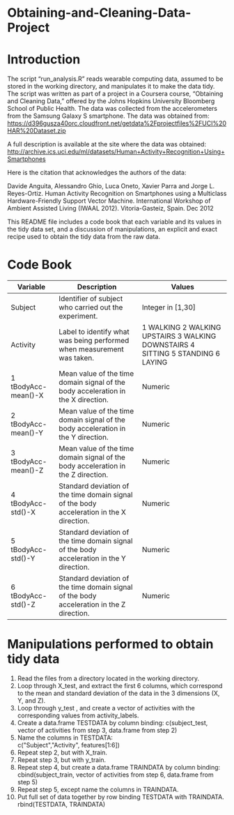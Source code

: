 # Obtaining-and-Cleaning-Data-Project
# Introduction
The script “run_analysis.R” reads wearable computing data, assumed to be stored in the working directory, and manipulates it to make the data tidy.  The script was written as part of a project in a Coursera course, “Obtaining and Cleaning Data,” offered by the Johns Hopkins University Bloomberg School of Public Health.
The data was collected from the accelerometers from the Samsung Galaxy S smartphone.  The data was obtained from:
  https://d396gusza40orc.cloudfront.net/getdata%2Fprojectfiles%2FUCI%20HAR%20Dataset.zip
  
A full description is available at the site where the data was obtained:
http://archive.ics.uci.edu/ml/datasets/Human+Activity+Recognition+Using+Smartphones

Here is the citation that acknowledges the authors of the data:

  Davide Anguita, Alessandro Ghio, Luca Oneto, Xavier Parra and Jorge L. Reyes-Ortiz. Human Activity Recognition on Smartphones   using a Multiclass Hardware-Friendly Support Vector Machine. International Workshop of Ambient Assisted Living (IWAAL 2012).    Vitoria-Gasteiz, Spain. Dec 2012

This README file includes a code book that each variable and its values in the tidy data set, and a discussion of manipulations, an explicit and exact recipe used to obtain the tidy data from the raw data.
# Code Book
| Variable               | Description                                                                                  | Values                                                                          |
|------------------------|----------------------------------------------------------------------------------------------|---------------------------------------------------------------------------------|
| Subject                | Identifier of subject who carried out the experiment.                                        | Integer in [1,30]                                                               |
| Activity               | Label to identify what was being performed when measurement was taken.                       | 1 WALKING 2 WALKING UPSTAIRS 3 WALKING DOWNSTAIRS 4 SITTING 5 STANDING 6 LAYING |
| 1 tBodyAcc-mean()-X    | Mean value of the time domain signal of the body  acceleration in the X direction.           | Numeric                                                                         |
| 2 tBodyAcc-mean()-Y    | Mean value of the time domain signal of the body acceleration in the Y direction.            | Numeric                                                                         |
| 3 tBodyAcc-mean()-Z    | Mean value of the time domain signal of the body acceleration in the Z direction.            | Numeric                                                                         |
| 4 tBodyAcc-std()-X     | Standard deviation of the time domain signal of the body acceleration in the X direction.    | Numeric                                                                         |
| 5 tBodyAcc-std()-Y     | Standard deviation of the time domain signal of the body acceleration in the Y direction.    | Numeric                                                                         |
| 6 tBodyAcc-std()-Z     | Standard deviation of the time domain signal of the body acceleration in the Z direction.    | Numeric                                                                         |
# Manipulations performed to obtain tidy data
1.	Read the files from a directory located in the working directory.
2.	Loop through X_test, and extract the first 6 columns, which correspond to the mean and standard deviation of the data in the 3 dimensions (X, Y, and Z).
3.	Loop through y_test , and create a vector of activities with the corresponding values from activity_labels.
4.	Create a data.frame TESTDATA by column binding:  c(subject_test, vector of activities from step 3, data.frame from step 2) 
5.	Name the columns in TESTDATA:  
      c("Subject","Activity", features[1:6])
6.	Repeat step 2, but with X_train.
7.	Repeat step 3, but with y_train.
8.	Repeat step 4, but create a data.frame TRAINDATA by column binding: 
      cbind(subject_train, vector of activities from step 6, data.frame from step 5)
9.	Repeat step 5, except name the columns in TRAINDATA.
10.	Put full set of data together by row binding TESTDATA with TRAINDATA.
      rbind(TESTDATA, TRAINDATA)
